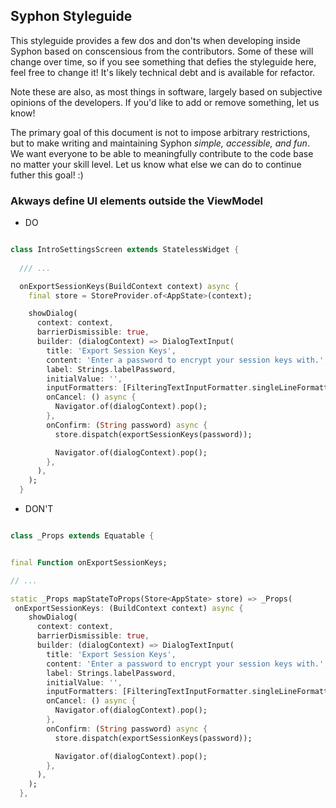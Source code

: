 ## Syphon Styleguide


This styleguide provides a few dos and don'ts when developing inside Syphon based on conscensious from the contributors. Some of these will change over time, so if you see something that defies the styleguide here, feel free to change it! It's likely technical debt and is available for refactor. 

Note these are also, as most things in software, largely based on subjective opinions of the developers. If you'd like to add or remove something, let us know! 

The primary goal of this document is not to impose arbitrary restrictions, but to make writing and maintaining Syphon *simple, accessible, and fun*. We want everyone to be able to meaningfully contribute to the code base no matter your skill level. Let us know what else we can do to continue futher this goal! :)


### Akways define UI elements outside the ViewModel

- DO

```dart

class IntroSettingsScreen extends StatelessWidget {
   
  /// ...

  onExportSessionKeys(BuildContext context) async {
    final store = StoreProvider.of<AppState>(context);

    showDialog(
      context: context,
      barrierDismissible: true,
      builder: (dialogContext) => DialogTextInput(
        title: 'Export Session Keys',
        content: 'Enter a password to encrypt your session keys with.',
        label: Strings.labelPassword,
        initialValue: '',
        inputFormatters: [FilteringTextInputFormatter.singleLineFormatter],
        onCancel: () async {
          Navigator.of(dialogContext).pop();
        },
        onConfirm: (String password) async {
          store.dispatch(exportSessionKeys(password));

          Navigator.of(dialogContext).pop();
        },
      ),
    );
  }
```

- DON'T

```dart

class _Props extends Equatable {


final Function onExportSessionKeys;

// ...

static _Props mapStateToProps(Store<AppState> store) => _Props(
 onExportSessionKeys: (BuildContext context) async {
    showDialog(
      context: context,
      barrierDismissible: true,
      builder: (dialogContext) => DialogTextInput(
        title: 'Export Session Keys',
        content: 'Enter a password to encrypt your session keys with.',
        label: Strings.labelPassword,
        initialValue: '',
        inputFormatters: [FilteringTextInputFormatter.singleLineFormatter],
        onCancel: () async {
          Navigator.of(dialogContext).pop();
        },
        onConfirm: (String password) async {
          store.dispatch(exportSessionKeys(password));

          Navigator.of(dialogContext).pop();
        },
      ),
    );
  },
```

